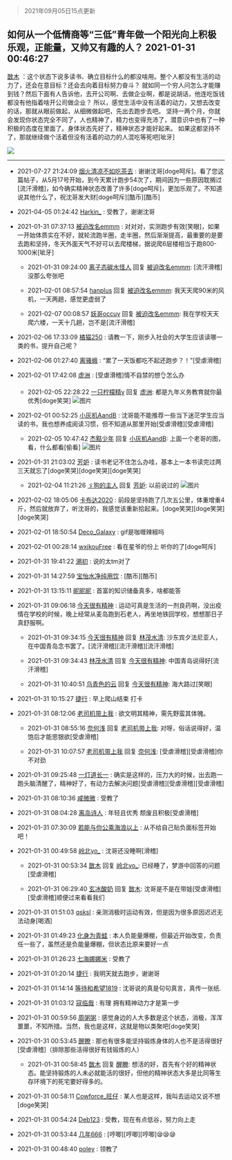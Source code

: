 > 2021年09月05日15点更新
<link rel="stylesheet" href="https://cdn.jsdelivr.net/gh/taotie6/sampleJSON@main/css/photo_show.css">


 ## 如何从一个低情商等“三低”青年做一个阳光向上积极乐观，正能量，又帅又有趣的人？ 2021-01-31 00:46:27

 [㪚木](https://www.coolapk.com/feed/24547705?shareKey=ODg5OTczMmMxMzI0NjEzMTc3YzA~) ：这个状态下说多读书、确立目标什么的都没啥用。整个人都没有生活的动力了，还会在意目标？还会去向着目标努力奋斗？
就如同一个穷人问怎么才能赚到钱？然后下面有人告诉他，去开公司啊、去做企业啊，都是说胡话，他连吃饭钱都没有他指着啥开公司做企业？
所以，感觉生活中没有活着的动力<!--break-->，又想去改变的话，那就从眼前做起，从细微做起吧，先出去跑步去吧。
坚持一两个月，你就会发现你状态完全不同了，人也精神了，精力也变得充沛了，潜意识中也有了一种积极的态度在里面了。身体状态先好了，精神状态才能好起来。
如果这都坚持不了，那就继续做个活着但没有活着的动力的人混吃等死吧[呲牙] 

<div class="album">
<img class="img-item" src="https://image.coolapk.com/feed/2021/0126/07/1081091_9a2d85c2_7045_8108@672x378.gif" />
</div>

 ------- 

- 2021-07-27 21:24:09 [烟火清凉不如吃茶去](uid=4279524) : 谢谢沈哥[doge呵斥]。看了您这篇帖子，从5月17号开始，到今天累计跑步54次了，期间因为一些原因耽搁过[流汗滑稽]，如今确实精神状态改善了许多[doge呵斥]，更加乐观了。不知道说其他什么了，祝沈哥发大财[doge呵斥][酷币][酷币] 

- 2021-04-05 01:24:42 [Harkin_](uid=2918121) : 受教了，谢谢沈哥 

- 2021-01-31 07:37:13 [被迫改名emmm](uid=3302275) : 对对对，实测跑步有效[笑眼]，如果一开始体质实在不好，就轮流跑半圈，走半圈，然后渐渐提高，最重要的是要去跑和坚持，冬天外面天气不好可以去爬楼梯，据说爬6层楼相当于跑800-1000米[呲牙] 

    - 2021-01-31 09:24:00 [离子态碳水怪人](uid=1112739) 回复 [被迫改名emmm](uid=3302275): [流汗滑稽]没那么夸张吧 

    - 2021-02-01 08:57:54 [hanplus](uid=699112) 回复 [被迫改名emmm](uid=3302275): 我天天爬90米的风机，一天两趟，感觉更虚弱了 

    - 2021-02-07 00:08:57 [妖哥occuy](uid=1388591) 回复 [被迫改名emmm](uid=3302275): 我在学校天天爬六楼，一天十几趟，岂不是[流汗滑稽] 

- 2021-02-06 17:33:09 [橘猫250](uid=844044) : 请教一下，刚步入社会的大学生应该读哪一类的书，提升自己呢？ 

- 2021-02-06 01:27:40 [离骚蛾](uid=1210920) : “累了一天饭都吃不起还跑步？！”[受虐滑稽] 

- 2021-02-01 17:42:08 [虚洲](uid=825485) : [受虐滑稽]情不自禁的想👌怎么办 

    - 2021-02-05 22:28:22 [一只柠檬精v](uid=1793793) 回复 [虚洲](uid=825485): 都是九年义务教育就你最优秀[doge笑哭] ![图片](https://image.coolapk.com/feed/2021/0205/22/1793793_04ae232f_5294_3656@560x602.jpeg)

- 2021-02-01 00:52:25 [小灰机AandB](uid=2217189) : 沈哥能不能推荐一些当下迷茫学生应当读的书，我也想养成阅读习惯，但不知道从那里开始[受虐滑稽][受虐滑稽] 

    - 2021-02-05 10:47:42 [杰黠少年](uid=925525) 回复 [小灰机AandB](uid=2217189): 上面一个老哥的图，看，什么都看[偷看] ![图片](https://image.coolapk.com/feed/2021/0205/10/925525_c42c7453_3259_9777@1032x6850.jpeg)

- 2021-01-31 21:03:02 [芳妒](uid=2271322) : 读书老记不住怎么办哇，基本上一本书读完过两三天就忘了[doge笑哭][doge笑哭][doge笑哭] 

    - 2021-02-04 11:21:26 [ゞ狗的主人](uid=927245) 回复 [芳妒](uid=2271322): 以前说过的 ![图片](https://image.coolapk.com/feed/2021/0204/11/927245_cf6ba2d7_8884_5477@1032x6850.jpeg)

- 2021-02-02 18:05:06 [卡布达2020](uid=696546) : 前段是坚持跑了几次五公里，体重增重4斤，然后就放弃了，听沈哥的，我感觉该重新拾起来。[doge笑哭][doge笑哭][doge笑哭] 

- 2021-02-01 18:50:54 [Deco_Galaxy](uid=2107329) : gif是咖喱辣椒吗 

- 2021-02-01 00:28:14 [wxjkouFree](uid=2500226) : 看在星爷的份上 听你的了[doge呵斥] 

- 2021-01-31 19:41:22 [溯初](uid=1776991) : 说的太tm对了 

- 2021-01-31 14:27:59 [宝怡水净纯用饮](uid=1643905) : [酷币][酷币] 

- 2021-01-31 13:15:11 [昵昵昵](uid=1829222) : 首富的知识储备真多，啥都能答 

- 2021-01-31 09:06:18 [今天很有精神](uid=3003957) : 运动可真是生活的一剂良药啊，没出疫情在学校的时候，晚上经常从麦岛跑到石老人，再坐地铁回学校，想想那日子真舒服啊。 

    - 2021-01-31 09:34:15 [今天很有精神](uid=3003957) 回复 [林茂水清](uid=2077614): 沙东宾夕法尼亚人，在中国青岛念书罢了。[流汗滑稽][流汗滑稽][流汗滑稽] 

    - 2021-01-31 09:34:43 [林茂水清](uid=2077614) 回复 [今天很有精神](uid=3003957): 中国青岛说得好[流汗滑稽] 

    - 2021-01-31 10:40:51 [乌青色的云](uid=1232126) 回复 [今天很有精神](uid=3003957): 海大路过[笑眼] 

- 2021-01-31 10:15:27 [捷行](uid=1629443) : 早上爬山结束  打卡 

- 2021-01-31 08:12:06 [老司机带上我](uid=1912353) : 欲文明其精神，需先野蛮其体魄。 

    - 2021-01-31 08:55:16 [奈何浅](uid=1884562) 回复 [老司机带上我](uid=1912353): 对呀，俗话说得好，温饱后才能思银欲[受虐滑稽] 

    - 2021-01-31 10:07:57 [老司机带上我](uid=1912353) 回复 [奈何浅](uid=1884562): [受虐滑稽][受虐滑稽]你不对劲 

- 2021-01-31 09:25:48 [一灯道长一](uid=2901910) : 确实是这样的，压力大的时候，出去跑一跑头脑清醒了，精神好了，有动力去解决问题[受虐滑稽][受虐滑稽][受虐滑稽] 

- 2021-01-31 08:10:36 [咸微微](uid=1248718) : 受教了 

- 2021-01-31 08:04:28 [离岛诗人](uid=1413590) : 年轻且优秀 颓废且积极[受虐滑稽] 

- 2021-01-31 07:30:09 [若能与你公乘海浪以上](uid=4098999) : 从不给自己贴负面标签开始吧！ 

- 2021-01-31 00:49:58 [岭北yo_](uid=3259287) : 沈哥还没睡啊[滑稽] 

    - 2021-01-31 00:53:34 [㪚木](uid=1081091) 回复 [岭北yo_](uid=3259287): 已经睡了，梦游中回答的问题[受虐滑稽] 

    - 2021-01-31 06:29:40 [玄冰酸奶](uid=1931184) 回复 [㪚木](uid=1081091): 沈哥是不是在带娃[受虐滑稽][受虐滑稽]顺便过来看看我们 

- 2021-01-31 01:51:03 [qsksl](uid=2849954) : 亲测消极时运动有效，但是因为很多原因迟迟无法动身[喝酒] 

- 2021-01-31 01:49:23 [化身为青蛙](uid=1209189) : 本人负能量爆棚，但最近开始改变，负责任一些了，虽然还是负能量爆棚，但状态比原来要好一点 

- 2021-01-31 01:26:23 [七海娜娜米](uid=2406420) : 受教了 

- 2021-01-31 01:20:14 [捷行](uid=1629443) : 我明天就去跑步，谢谢哥 

- 2021-01-31 01:14:14 [等待和希望1819](uid=2954783) : 沈哥说的真是句句真言，真传一张纸. 

- 2021-01-31 01:03:12 [寇临哉](uid=3365514) : 有理 拥有精神动力才是第一步 

- 2021-01-31 00:59:56 [周粥粥](uid=1598457) : 感觉身边的人大多数是这个状态，消极，浑浑噩噩，不知所措。当然，我也是这样，这就是物以类聚吧[doge笑哭] 

- 2021-01-31 00:53:45 [醒瞭](uid=3166846) : 那也有很多能坚持锻炼身体的人也不是活得很好[受虐滑稽]（排除那些活得很好有钱锻炼的人） 

    - 2021-01-31 00:58:45 [㪚木](uid=1081091) 回复 [醒瞭](uid=3166846): 想活的好，首先有个好的精神状态。能坚持锻炼的人未必就能活的很好，但他的精神状态大多是比同等生存环境下的死宅要好得多的。 

- 2021-01-31 00:58:11 [Cowforce_旺仔](uid=2435306) : 某人也是这样，我叫去运动又说不想[doge笑哭] 

- 2021-01-31 00:54:24 [Deb123](uid=1182982) : 受教，现在有点低谷，努力向上走 

- 2021-01-31 00:53:44 [几年666](uid=1760991) : [哼唧][哼唧][哼唧]😪😪😪 

- 2021-01-31 00:48:40 [poley](uid=1735410) : 领教了 

